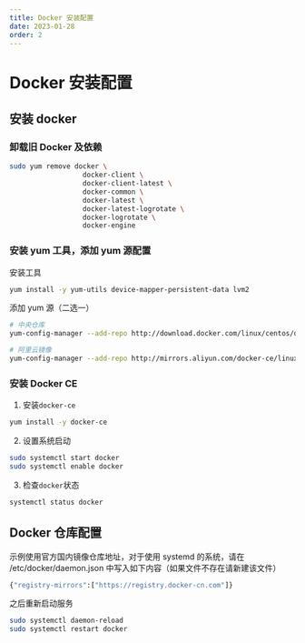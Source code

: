 ```yaml
---
title: Docker 安装配置
date: 2023-01-28
order: 2
---
```


# Docker 安装配置

## 安装 docker

### 卸载旧 Docker 及依赖

```bash
sudo yum remove docker \
                  docker-client \
                  docker-client-latest \
                  docker-common \
                  docker-latest \
                  docker-latest-logrotate \
                  docker-logrotate \
                  docker-engine
```

### 安装 yum 工具，添加 yum 源配置

安装工具

```bash
yum install -y yum-utils device-mapper-persistent-data lvm2
```

添加 yum 源（二选一）

```bash
# 中央仓库
yum-config-manager --add-repo http://download.docker.com/linux/centos/docker-ce.repo

# 阿里云镜像
yum-config-manager --add-repo http://mirrors.aliyun.com/docker-ce/linux/centos/docker-ce.repo
```

### 安装 Docker CE

1. 安装`docker-ce`

```bash
yum install -y docker-ce
```

2. 设置系统启动

```bash
sudo systemctl start docker
sudo systemctl enable docker
```

3. 检查`docker`状态

```bash
systemctl status docker
```

## Docker 仓库配置

示例使用官方国内镜像仓库地址，对于使用 systemd 的系统，请在 /etc/docker/daemon.json 中写入如下内容（如果文件不存在请新建该文件）

```bash
{"registry-mirrors":["https://registry.docker-cn.com"]}
```

之后重新启动服务

```bash
sudo systemctl daemon-reload
sudo systemctl restart docker
```